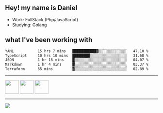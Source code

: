 ## Hey! my name is Daniel

- Work: FullStack (Php/JavaScript)
- Studying: Golang

## what I've been working with
<!--START_SECTION:waka-->

```txt
YAML           15 hrs 7 mins   ███████████▓░░░░░░░░░░░░░   47.10 %
TypeScript     10 hrs 10 mins  ████████░░░░░░░░░░░░░░░░░   31.68 %
JSON           1 hr 18 mins    █░░░░░░░░░░░░░░░░░░░░░░░░   04.07 %
Markdown       1 hr 4 mins     █░░░░░░░░░░░░░░░░░░░░░░░░   03.37 %
Terraform      55 mins         ▓░░░░░░░░░░░░░░░░░░░░░░░░   02.89 %
```

<!--END_SECTION:waka-->
    

<hr>
<div>
    <img height="45" src="https://img.icons8.com/color/48/000000/nodejs.png"/>
    <img height="45" src="https://www.vectorlogo.zone/logos/golang/golang-ar21.svg">
    <img height="45" src="https://www.vectorlogo.zone/logos/nestjs/nestjs-icon.svg">
</div>
<hr>
<div>
    <a href="https://www.linkedin.com/in/daniel-lucas-bb7b82193/" target="_blank">
        <img src="https://img.shields.io/badge/LinkedIn-0077B5?style=for-the-badge&logo=linkedin&logoColor=white">
    </a>
</div>
